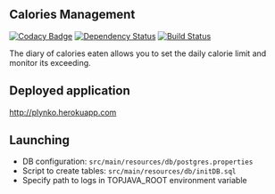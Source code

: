## Calories Management
[![Codacy Badge](https://api.codacy.com/project/badge/Grade/cd2d28ab27424a6aa33badbccfcffaca)](https://www.codacy.com/app/pavlo-plynko/CaloriesManagement?utm_source=github.com&amp;utm_medium=referral&amp;utm_content=shcho-isle/CaloriesManagement&amp;utm_campaign=Badge_Grade)
[![Dependency Status](https://dependencyci.com/github/shcho-isle/CaloriesManagement/badge)](https://dependencyci.com/github/shcho-isle/CaloriesManagement)
[![Build Status](https://travis-ci.org/shcho-isle/CaloriesManagement.svg?branch=master)](https://travis-ci.org/shcho-isle/CaloriesManagement)

The diary of calories eaten allows you to set the daily calorie limit and monitor its exceeding.

## Deployed application
http://plynko.herokuapp.com

## Launching
- DB configuration: `src/main/resources/db/postgres.properties`
- Script to create tables: `src/main/resources/db/initDB.sql`
- Specify path to logs in TOPJAVA_ROOT environment variable

